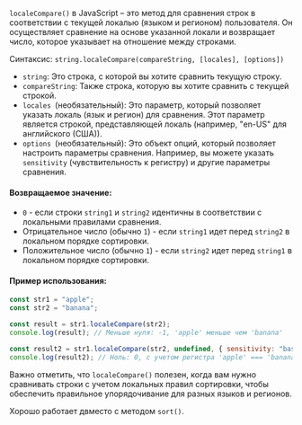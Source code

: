 `localeCompare()` в JavaScript – это метод для сравнения строк в соответствии с текущей локалью (языком и регионом) пользователя. Он осуществляет сравнение на основе указанной локали и возвращает число, которое указывает на отношение между строками.

Синтаксис: `string.localeCompare(compareString, [locales], [options])`

- `string`: Это строка, с которой вы хотите сравнить текущую строку.
- `compareString`: Также строка, которую вы хотите сравнить с текущей строкой.
- `locales `(необязательный): Это параметр, который позволяет указать локаль (язык и регион) для сравнения. Этот параметр является строкой, представляющей локаль (например, "en-US" для английского (США)).
- `options `(необязательный): Это объект опций, который позволяет настроить параметры сравнения. Например, вы можете указать `sensitivity` (чувствительность к регистру) и другие параметры сравнения.

#### Возвращаемое значение:

- `0` - если строки `string1` и `string2` идентичны в соответствии с локальными правилами сравнения.
- Отрицательное число (обычно `1`) - если `string1` идет перед `string2` в локальном порядке сортировки.
- Положительное число (обычно `1`) - если `string2` идет перед `string1` в локальном порядке сортировки.

#### Пример использования:

```js
const str1 = "apple";
const str2 = "banana";

const result = str1.localeCompare(str2);
console.log(result); // Меньше нуля: -1, 'apple' меньше чем 'banana'

const result2 = str1.localeCompare(str2, undefined, { sensitivity: "base" });
console.log(result2); // Ноль: 0, с учетом регистра 'apple' === 'banana'
```

Важно отметить, что `localeCompare()` полезен, когда вам нужно сравнивать строки с учетом локальных правил сортировки, чтобы обеспечить правильное упорядочивание для разных языков и регионов.

Хорошо работает двместо с методом `sort()`.
